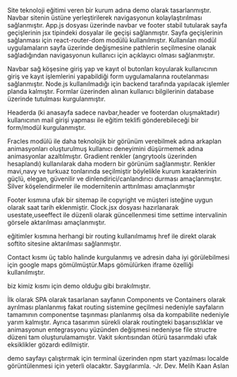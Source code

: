 Site teknoloji eğitimi veren bir kurum adına demo olarak tasarlanmıştır.
Navbar sitenin üstüne yerleştirilerek navigasyonun kolaylaştırılması sağlanmıştır.
App.js dosyası üzerinde navbar ve footer stabil tutularak sayfa geçişlerinin jsx tipindeki dosyalar ile geçişi sağlanmıştır. Sayfa geçişlerinin sağlanması için react-router-dom modülü kullanılmıştır. Kullanılan modül uygulamaların sayfa üzerinde değişmesine pathlerin seçilmesine olanak sağladığından navigasyonun kullanıcı için açıklayıcı olması sağlanmıştır.

Navbar sağ köşesine giriş yap ve kayıt ol butonları koyularak kullanıcının giriş ve kayıt işlemlerini yapabildiği form uygulamalarına routelanması sağlanmıştır. Node.js kullanılmadığı için backend tarafında yapılacak işlemler planda kalmıştır. Formlar üzerinden alınan kullanıcı bilgilerinin database üzerinde tutulması kurgulanmıştır.

Headerda (ki anasayfa sadece navbar,header ve footerdan oluşmaktadır) kullanıcının mail girişi yapması ile eğitim teklifi gönderebileceği bir form/modül kurgulanmıştır.

Fracles modülü  ile daha teknolojik bir görünüm verebilmek adına arkaplan animasyonları oluşturulmuş kullanıcı deneyimini düşürmemek adına animasyonlar azaltılmıştır. Gradient renkler (angrytools üzerinden hesaplandı) kullanılarak daha modern bir görünüm sağlanmıştır. Renkler mavi,navy ve turkuaz tonlarında seçilmiştir böylelikle kurum karakterinin güçlü, elegan, güvenilir ve dinlendirici/canlandırıcı durması amaçlanmıştır. Silver köşelendirmeler ile modernitenin arttırılması amaçlanmıştır

Footer kısmına ufak bir sitemap ile copyright ve müşteri isteğine uygun olarak saat tarih eklenmiştir. Clock.jsx dosyası hazırlanarak usestate,useeffect ile düzenli olarak güncellenmesi time settime intervalinin görsele aktarılması amaçlanmıştır.

eğitimler kısmına herhangi bir routing kullanılmamış href ile direkt olarak softito sitesine aktarılması sağlanmıştır.

Contact kısmı üç tablo halinde kurgulanmış ve adresin daha iyi görülebilmesi için google maps gömülmüştür.Maps gömülürken iframe özelliği kullanılmıştır.

biz kimiz kısmı için demo olduğu gibi bırakılmıştır.

İlk olarak SPA olarak tasarlanan sayfanın Components ve Containers olarak ayrılması planlanmış fakat routing sistemine geçilmesi nedeniyle sayfaların tamamının componentse taşınması planlanmış olsa da kompabilite nedeniyle yarım kalmıştır.
Ayrıca tasarımın sürekli olarak routingteki başarısızlıklar ve animasyonun entegrasyonu yüzünden değişmesi nedeniyse file structre düzeni tam oluşturulamamıştır. Vakit sıkıntısından ötürü tasarımdaki ufak eksiklikler gözardı edilmiştir.


demo sayfayı çalıştırmak için terminal üzerinden npm start yazılması localde görüntülenmesi için yeterli olacaktır.
Saygılarımla. -Jr. Dev. Melih Kaan Aslan